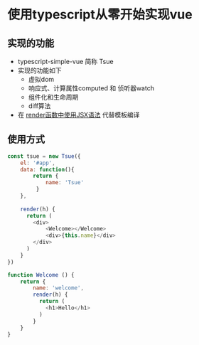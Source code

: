 # 使用typescript从零开始实现vue

## 实现的功能
* typescript-simple-vue 简称 Tsue 
* 实现的功能如下
    * 虚拟dom
    * 响应式、计算属性computed 和 侦听器watch
    * 组件化和生命周期
    * diff算法
* 在 [render函数中使用JSX语法](https://cn.vuejs.org/v2/guide/render-function.html#JSX) 代替模板编译

## 使用方式
```js
const tsue = new Tsue({
    el: '#app',
    data: function(){ 
        return {
            name: 'Tsue'
         }
    },
    
    render(h) {
      return ( 
        <div>
            <Welcome></Welcome>
            <div>{this.name}</div>
        </div>
      )
    }
})

function Welcome () {
    return {
        name: 'welcome',
        render(h) {
          return ( 
            <h1>Hello</h1>
          )
        }
    }
}    
```